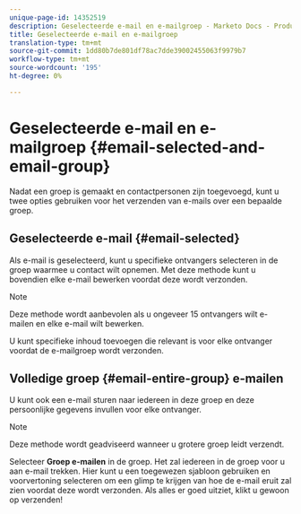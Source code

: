 ```yaml
---
unique-page-id: 14352519
description: Geselecteerde e-mail en e-mailgroep - Marketo Docs - Productdocumentatie
title: Geselecteerde e-mail en e-mailgroep
translation-type: tm+mt
source-git-commit: 1dd80b7de801df78ac7dde39002455063f9979b7
workflow-type: tm+mt
source-wordcount: '195'
ht-degree: 0%

---
```



# Geselecteerde e-mail en e-mailgroep {#email-selected-and-email-group}

Nadat een groep is gemaakt en contactpersonen zijn toegevoegd, kunt u twee opties gebruiken voor het verzenden van e-mails over een bepaalde groep.

## Geselecteerde e-mail {#email-selected}

Als e-mail is geselecteerd, kunt u specifieke ontvangers selecteren in de groep waarmee u contact wilt opnemen. Met deze methode kunt u bovendien elke e-mail bewerken voordat deze wordt verzonden.

>[!NOTE]
>
>Deze methode wordt aanbevolen als u ongeveer 15 ontvangers wilt e-mailen en elke e-mail wilt bewerken.

U kunt specifieke inhoud toevoegen die relevant is voor elke ontvanger voordat de e-mailgroep wordt verzonden.

## Volledige groep {#email-entire-group} e-mailen

U kunt ook een e-mail sturen naar iedereen in deze groep en deze persoonlijke gegevens invullen voor elke ontvanger.

>[!NOTE]
>
>Deze methode wordt geadviseerd wanneer u grotere groep leidt verzendt.

Selecteer **Groep e-mailen** in de groep. Het zal iedereen in de groep voor u aan e-mail trekken.  Hier kunt u een toegewezen sjabloon gebruiken en voorvertoning selecteren om een glimp te krijgen van hoe de e-mail eruit zal zien voordat deze wordt verzonden. Als alles er goed uitziet, klikt u gewoon op verzenden!
